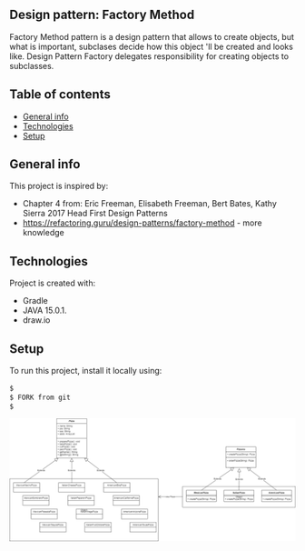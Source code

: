 ## Design pattern: Factory Method
Factory Method pattern is a design pattern that allows
to create objects, but what is important, subclases 
decide how this object 'll be created and looks like.
Design Pattern Factory delegates responsibility for 
creating objects to subclasses.

## Table of contents
* [General info](#general-info)
* [Technologies](#technologies)
* [Setup](#setup)

## General info
This project is inspired by:
* Chapter 4 from:
Eric Freeman, Elisabeth Freeman, Bert Bates, Kathy Sierra
2017 Head First Design Patterns
* https://refactoring.guru/design-patterns/factory-method - more knowledge 


## Technologies
Project is created with:
* Gradle
* JAVA 15.0.1.
* draw.io

## Setup
To run this project, install it locally using:

```
$ 
$ FORK from git
$ 
```
![Algorithm schema](factoryGraph.png)
